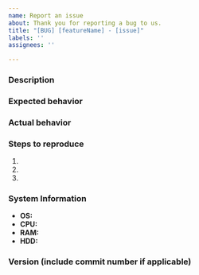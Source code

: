 ```yaml
---
name: Report an issue
about: Thank you for reporting a bug to us.
title: "[BUG] [featureName] - [issue]"
labels: ''
assignees: ''

---
```


### Description
<!-- Describe how this bug happened, and general information about it. Note that we only speak Arabic and English, so if you're on any other language than we know, then translate. -->
<!-- Note that you need to be as more descriptive as you can so we can understand this bug. -->


### Expected behavior
<!-- How do you expect KS to behave on the suspected component. -->


### Actual behavior
<!-- What did the suspected component do instead? -->


### Steps to reproduce
<!-- Provide clear step-by-step instructions on how do you reporduce this bug. -->
1. 
1. 
1. 

### System Information
<!-- This is here in case it's a hardware probing problem, but the probing should work normally. -->
<!-- Attach the kernel debug file with the excerpt of debug generated from Inxi.NET if applicable. -->
- **OS:** 
- **CPU:** 
- **RAM:** 
- **HDD:** 

### Version (include commit number if applicable)
<!-- This should be in this format: <Version> (<Commit>) (<Branch>). Commit number and branch required for development builds. -->
